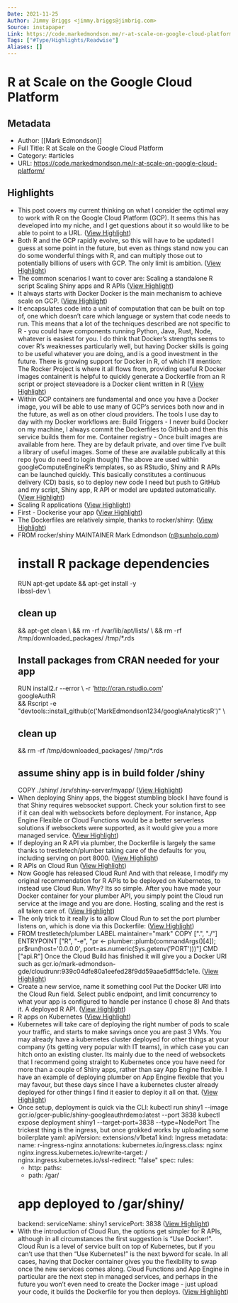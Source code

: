 ```yaml
---
Date: 2021-11-25
Author: Jimmy Briggs <jimmy.briggs@jimbrig.com>
Source: instapaper
Link: https://code.markedmondson.me/r-at-scale-on-google-cloud-platform/
Tags: ["#Type/Highlights/Readwise"]
Aliases: []
---
```

# R at Scale on the Google Cloud Platform

## Metadata
- Author: [[Mark Edmondson]]
- Full Title: R at Scale on the Google Cloud Platform
- Category: #articles
- URL: https://code.markedmondson.me/r-at-scale-on-google-cloud-platform/

## Highlights
- This post covers my current thinking on what I consider the optimal way to work with R on the Google Cloud Platform (GCP). It seems this has developed into my niche, and I get questions about it so would like to be able to point to a URL. ([View Highlight](https://instapaper.com/read/1362616169/14671724))
- Both R and the GCP rapidly evolve, so this will have to be updated I guess at some point in the future, but even as things stand now you can do some wonderful things with R, and can multiply those out to potentially billions of users with GCP. The only limit is ambition. ([View Highlight](https://instapaper.com/read/1362616169/14671725))
- The common scenarios I want to cover are:
  Scaling a standalone R script
  Scaling Shiny apps and R APIs ([View Highlight](https://instapaper.com/read/1362616169/14671726))
- It always starts with Docker
  Docker is the main mechanism to achieve scale on GCP. ([View Highlight](https://instapaper.com/read/1362616169/14671727))
- It encapsulates code into a unit of computation that can be built on top of, one which doesn’t care which language or system that code needs to run.
  This means that a lot of the techniques described are not specific to R - you could have components running Python, Java, Rust, Node, whatever is easiest for you. I do think that Docker’s strengths seems to cover R’s weaknesses particularly well, but having Docker skills is going to be useful whatever you are doing, and is a good investment in the future.
  There is growing support for Docker in R, of which I’ll mention:
  The Rocker Project is where it all flows from, providing useful R Docker images
  containerit is helpful to quickly generate a Dockerfile from an R script or project
  steveadore is a Docker client written in R ([View Highlight](https://instapaper.com/read/1362616169/14671728))
- Within GCP containers are fundamental and once you have a Docker image, you will be able to use many of GCP’s services both now and in the future, as well as on other cloud providers. The tools I use day to day with my Docker workflows are:
  Build Triggers - I never build Docker on my machine, I always commit the Dockerfiles to GitHub and then this service builds them for me.
  Container registry - Once built images are available from here. They are by default private, and over time I’ve built a library of useful images. Some of these are available publically at this repo (you do need to login though)
  The above are used within googleComputeEngineR’s templates, so as RStudio, Shiny and R APIs can be launched quickly.
  This basically constitutes a continuous delivery (CD) basis, so to deploy new code I need but push to GitHub and my script, Shiny app, R API or model are updated automatically. ([View Highlight](https://instapaper.com/read/1362616169/14671730))
- Scaling R applications ([View Highlight](https://instapaper.com/read/1362616169/14671732))
- First - Dockerise your app ([View Highlight](https://instapaper.com/read/1362616169/14671733))
- The Dockerfiles are relatively simple, thanks to rocker/shiny: ([View Highlight](https://instapaper.com/read/1362616169/14671734))
- FROM rocker/shiny
  MAINTAINER Mark Edmondson (r@sunholo.com)
  # install R package dependencies
  RUN apt-get update && apt-get install -y \
  libssl-dev \
  ## clean up
  && apt-get clean \ 
  && rm -rf /var/lib/apt/lists/ \ 
  && rm -rf /tmp/downloaded_packages/ /tmp/*.rds
  ## Install packages from CRAN needed for your app
  RUN install2.r --error \ 
  -r 'http://cran.rstudio.com' \
  googleAuthR \
  && Rscript -e "devtools::install_github(c('MarkEdmondson1234/googleAnalyticsR')" \
  ## clean up
  && rm -rf /tmp/downloaded_packages/ /tmp/*.rds
  ## assume shiny app is in build folder /shiny
  COPY ./shiny/ /srv/shiny-server/myapp/ ([View Highlight](https://instapaper.com/read/1362616169/14671737))
- When deploying Shiny apps, the biggest stumbling block I have found is that Shiny requires websocket support. Check your solution first to see if it can deal with websockets before deployment. For instance, App Engine Flexible or Cloud Functions would be a better serverless solutions if websockets were supported, as it would give you a more managed service. ([View Highlight](https://instapaper.com/read/1362616169/14671738))
- If deploying an R API via plumber, the Dockerfile is largely the same thanks to trestletech/plumber taking care of the defaults for you, including serving on port 8000. ([View Highlight](https://instapaper.com/read/1362616169/14671741))
- R APIs on Cloud Run ([View Highlight](https://instapaper.com/read/1362616169/14671742))
- Now Google has released Cloud Run! And with that release, I modify my original recommendation for R APIs to be deployed on Kubernetes, to instead use Cloud Run.
  Why? Its so simple. After you have made your Docker container for your plumber API, you simply point the Cloud run service at the image and you are done. Hosting, scaling and the rest is all taken care of. ([View Highlight](https://instapaper.com/read/1362616169/14671745))
- The only trick to it really is to allow Cloud Run to set the port plumber listens on, which is done via this Dockerfile: ([View Highlight](https://instapaper.com/read/1362616169/14671746))
- FROM trestletech/plumber
  LABEL maintainer="mark"
  COPY [".", "./"]
  ENTRYPOINT ["R", "-e", "pr <- plumber::plumb(commandArgs()[4]); pr$run(host='0.0.0.0', port=as.numeric(Sys.getenv('PORT')))"]
  CMD ["api.R"]
  Once the Cloud Build has finished it will give you a Docker URI such as gcr.io/mark-edmondson-gde/cloudrunr:939c04dfe80a1eefed28f9dd59aae5dff5dc1e1e. ([View Highlight](https://instapaper.com/read/1362616169/14671747))
- Create a new service, name it something cool
  Put the Docker URI into the Cloud Run field.
  Select public endpoint, and limit concurrency to what your app is configured to handle per instance (I chose 8)
  And thats it. A deployed R API. ([View Highlight](https://instapaper.com/read/1362616169/14671749))
- R apps on Kubernetes ([View Highlight](https://instapaper.com/read/1362616169/14671752))
- Kubernetes will take care of deploying the right number of pods to scale your traffic, and starts to make savings once you are past 3 VMs. You may already have a kubernetes cluster deployed for other things at your company (its getting very popular with IT teams), in which case you can hitch onto an existing cluster.
  Its mainly due to the need of websockets that I recommend going straight to Kubernetes once you have need for more than a couple of Shiny apps, rather than say App Engine flexible. I have an example of deploying plumber on App Engine flexible that you may favour, but these days since I have a kubernetes cluster already deployed for other things I find it easier to deploy it all on that. ([View Highlight](https://instapaper.com/read/1362616169/14671753))
- Once setup, deployment is quick via the CLI:
  kubectl run shiny1 --image gcr.io/gcer-public/shiny-googleauthrdemo:latest --port 3838
  kubectl expose deployment shiny1 --target-port=3838 --type=NodePort
  The trickest thing is the ingress, but once grokked works by uploading some boilerplate yaml:
  apiVersion: extensions/v1beta1
  kind: Ingress
  metadata:
  name: r-ingress-nginx
  annotations:
  kubernetes.io/ingress.class: nginx
  nginx.ingress.kubernetes.io/rewrite-target: / 
  nginx.ingress.kubernetes.io/ssl-redirect: "false"
  spec:
  rules:
  - http:
  paths:
  - path: /gar/
  # app deployed to /gar/shiny/
  backend:
  serviceName: shiny1
  servicePort: 3838 ([View Highlight](https://instapaper.com/read/1362616169/14671755))
- With the introduction of Cloud Run, the options get simpler for R APIs, although in all circumstances the first suggestion is “Use Docker!”. Cloud Run is a level of service built on top of Kubernetes, but if you can’t use that then “Use Kubernetes!” is the next byword for scale.
  In all cases, having that Docker container gives you the flexibility to swap once the new services comes along. Cloud Functions and App Engine in particular are the next step in managed services, and perhaps in the future you won’t even need to create the Docker image - just upload your code, it builds the Dockerfile for you then deploys. ([View Highlight](https://instapaper.com/read/1362616169/14671758))
